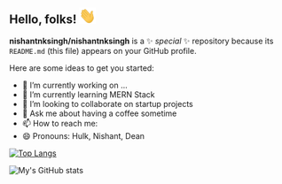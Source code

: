 
## Hello, folks! <img src="imgs/wave.gif" width="30px">


**nishantnksingh/nishantnksingh** is a ✨ _special_ ✨ repository because its `README.md` (this file) appears on your GitHub profile.

Here are some ideas to get you started:

- 🔭 I’m currently working on ...
- 🌱 I’m currently learning MERN Stack
- 👯 I’m looking to collaborate on startup projects
- 💬 Ask me about having a coffee sometime
- 📫 How to reach me: <a href="https://www.linkedin.com/in/nishantnksingh/"></a>
- 😄 Pronouns: Hulk, Nishant, Dean






 [![Top Langs](https://github-readme-stats.vercel.app/api/top-langs/?username=nishantnksingh&layout=compact&hide=javascript&show_icons=true&theme=synthwave
)](https://github.com/nishantnksingh/github-readme-stats)


  ![My's GitHub stats](https://github-readme-stats.vercel.app/api?username=nishantnksingh&show_icons=true&theme=tokyonight)

